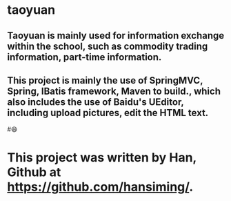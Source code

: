 taoyuan
====

## Taoyuan is mainly used for information exchange within the school, such as commodity trading information, part-time information.

## This project is mainly the use of SpringMVC, Spring, IBatis framework, Maven to build., which also includes the use of Baidu's UEditor, including upload pictures, edit the HTML text.

#:smile:              
#                                                 This project was written by Han, Github at https://github.com/hansiming/.
